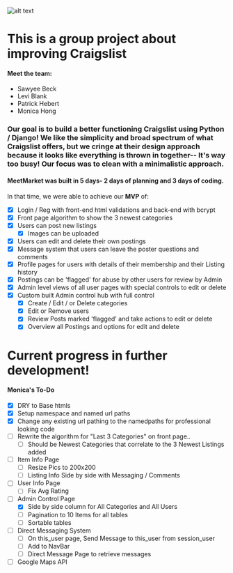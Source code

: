![alt text](https://m0m0-d3v.github.io/img/meetmarketprezi.png "meetmarketprezi")

# This is a group project about improving Craigslist

#### Meet the team:
- Sawyee Beck
- Levi Blank
- Patrick Hebert
- Monica Hong

### Our goal is to build a better functioning Craigslist using Python / Django! We like the simplicity and broad spectrum of what Craigslist offers, but we cringe at their design approach because it looks like everything is thrown in together-- It's way too busy! Our focus was to clean with a minimalistic approach.

#### MeetMarket was built in 5 days- 2 days of planning and 3 days of coding.
In that time, we were able to achieve our **MVP** of:
* [x] Login / Reg with front-end html validations and back-end with bcrypt
* [x] Front page algorithm to show the 3 newest categories
* [x] Users can post new listings
  * [x] Images can be uploaded 
* [x] Users can edit and delete their own postings
* [x] Message system that users can leave the poster questions and comments
* [x] Profile pages for users with details of their membership and their Listing history
* [x] Postings can be 'flagged' for abuse by other users for review by Admin
* [x] Admin level views of all user pages with special controls to edit or delete
* [x] Custom built Admin control hub with full control
  * [x] Create / Edit / or Delete categories
  * [x] Edit or Remove users
  * [x] Review Posts marked 'flagged' and take actions to edit or delete
  * [x] Overview all Postings and options for edit and delete

# Current progress in further development!
#### Monica's To-Do
* [x] DRY to Base htmls
* [x] Setup namespace and named url paths
* [x] Change any existing url pathing to the namedpaths for professional looking code
* [ ] Rewrite the algorithm for "Last 3 Categories" on front page..
  * [ ] Should be Newest Categories that correlate to the 3 Newest Listings added
* [ ] Item Info Page
  * [ ] Resize Pics to 200x200
  * [ ] Listing Info Side by side with Messaging / Comments
* [ ] User Info Page
  * [ ] Fix Avg Rating
* [ ] Admin Control Page
  * [x] Side by side column for All Categories and All Users
  * [ ] Pagination to 10 Items for all tables
  * [ ] Sortable tables
* [ ] Direct Messaging System
  * [ ] On this_user page, Send Message to this_user from session_user
  * [ ] Add to NavBar
  * [ ] Direct Message Page to retrieve messages
* [ ] Google Maps API
